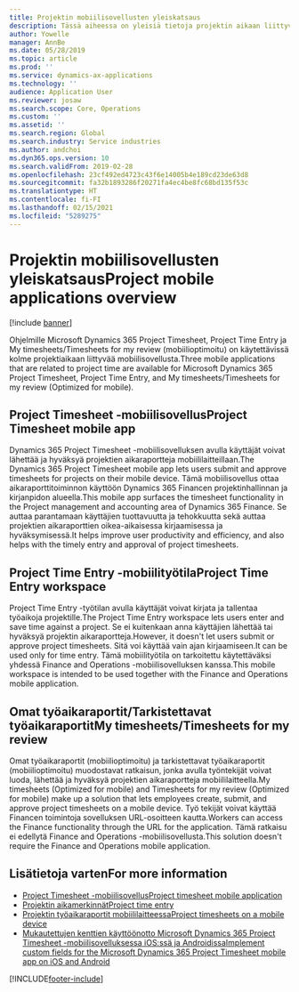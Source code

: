 ```yaml
---
title: Projektin mobiilisovellusten yleiskatsaus
description: Tässä aiheessa on yleisiä tietoja projektin aikaan liittyvistä sovelluksista ohjelmille Microsoft Dynamics 365 Project Timesheet, Project Time Entry, ja My timesheets/Timesheets, jotka ovat käytettävissä mobiililaitteilla.
author: Yowelle
manager: AnnBe
ms.date: 05/28/2019
ms.topic: article
ms.prod: ''
ms.service: dynamics-ax-applications
ms.technology: ''
audience: Application User
ms.reviewer: josaw
ms.search.scope: Core, Operations
ms.custom: ''
ms.assetid: ''
ms.search.region: Global
ms.search.industry: Service industries
ms.author: andchoi
ms.dyn365.ops.version: 10
ms.search.validFrom: 2019-02-28
ms.openlocfilehash: 23cf492ed4723c43f6e14005b4e189cd23de63d8
ms.sourcegitcommit: fa32b1893286f20271fa4ec4be8fc68bd135f53c
ms.translationtype: HT
ms.contentlocale: fi-FI
ms.lasthandoff: 02/15/2021
ms.locfileid: "5289275"
---
```

# <a name="project-mobile-applications-overview"></a><span data-ttu-id="9bfad-103">Projektin mobiilisovellusten yleiskatsaus</span><span class="sxs-lookup"><span data-stu-id="9bfad-103">Project mobile applications overview</span></span>

[!include [banner](../includes/banner.md)]

<span data-ttu-id="9bfad-104">Ohjelmille Microsoft Dynamics 365 Project Timesheet, Project Time Entry ja My timesheets/Timesheets for my review (mobiilioptimoitu) on käytettävissä kolme projektiaikaan liittyvää mobiilisovellusta.</span><span class="sxs-lookup"><span data-stu-id="9bfad-104">Three mobile applications that are related to project time are available for Microsoft Dynamics 365 Project Timesheet, Project Time Entry, and My timesheets/Timesheets for my review (Optimized for mobile).</span></span>

## <a name="project-timesheet-mobile-app"></a><span data-ttu-id="9bfad-105">Project Timesheet -mobiilisovellus</span><span class="sxs-lookup"><span data-stu-id="9bfad-105">Project Timesheet mobile app</span></span>

<span data-ttu-id="9bfad-106">Dynamics 365 Project Timesheet -mobiilisovelluksen avulla käyttäjät voivat lähettää ja hyväksyä projektien aikaraportteja mobiililaitteillaan.</span><span class="sxs-lookup"><span data-stu-id="9bfad-106">The Dynamics 365 Project Timesheet mobile app lets users submit and approve timesheets for projects on their mobile device.</span></span> <span data-ttu-id="9bfad-107">Tämä mobiilisovellus ottaa aikaraporttitoiminnon käyttöön Dynamics 365 Financen projektinhallinnan ja kirjanpidon alueella.</span><span class="sxs-lookup"><span data-stu-id="9bfad-107">This mobile app surfaces the timesheet functionality in the Project management and accounting area of Dynamics 365 Finance.</span></span> <span data-ttu-id="9bfad-108">Se auttaa parantamaan käyttäjien tuottavuutta ja tehokkuutta sekä auttaa projektien aikaraporttien oikea-aikaisessa kirjaamisessa ja hyväksymisessä.</span><span class="sxs-lookup"><span data-stu-id="9bfad-108">It helps improve user productivity and efficiency, and also helps with the timely entry and approval of project timesheets.</span></span>

## <a name="project-time-entry-workspace"></a><span data-ttu-id="9bfad-109">Project Time Entry -mobiilityötila</span><span class="sxs-lookup"><span data-stu-id="9bfad-109">Project Time Entry workspace</span></span>

<span data-ttu-id="9bfad-110">Project Time Entry -työtilan avulla käyttäjät voivat kirjata ja tallentaa työaikoja projektille.</span><span class="sxs-lookup"><span data-stu-id="9bfad-110">The Project Time Entry workspace lets users enter and save time against a project.</span></span> <span data-ttu-id="9bfad-111">Se ei kuitenkaan anna käyttäjien lähettää tai hyväksyä projektin aikaraportteja.</span><span class="sxs-lookup"><span data-stu-id="9bfad-111">However, it doesn't let users submit or approve project timesheets.</span></span> <span data-ttu-id="9bfad-112">Sitä voi käyttää vain ajan kirjaamiseen.</span><span class="sxs-lookup"><span data-stu-id="9bfad-112">It can be used only for time entry.</span></span> <span data-ttu-id="9bfad-113">Tämä mobiilityötila on tarkoitettu käytettäväksi yhdessä Finance and Operations -mobiilisovelluksen kanssa.</span><span class="sxs-lookup"><span data-stu-id="9bfad-113">This mobile workspace is intended to be used together with the Finance and Operations mobile application.</span></span>

## <a name="my-timesheetstimesheets-for-my-review"></a><span data-ttu-id="9bfad-114">Omat työaikaraportit/Tarkistettavat työaikaraportit</span><span class="sxs-lookup"><span data-stu-id="9bfad-114">My timesheets/Timesheets for my review</span></span>

<span data-ttu-id="9bfad-115">Omat työaikaraportit (mobiilioptimoitu) ja tarkistettavat työaikaraportit (mobiilioptimoitu) muodostavat ratkaisun, jonka avulla työntekijät voivat luoda, lähettää ja hyväksyä projektien aikaraportteja mobiililaitteella.</span><span class="sxs-lookup"><span data-stu-id="9bfad-115">My timesheets (Optimized for mobile) and Timesheets for my review (Optimized for mobile) make up a solution that lets employees create, submit, and approve project timesheets on a mobile device.</span></span> <span data-ttu-id="9bfad-116">Työ tekijät voivat käyttää Financen toimintoja sovelluksen URL-osoitteen kautta.</span><span class="sxs-lookup"><span data-stu-id="9bfad-116">Workers can access the Finance functionality through the URL for the application.</span></span> <span data-ttu-id="9bfad-117">Tämä ratkaisu ei edellytä Finance and Operations -mobiilisovellusta.</span><span class="sxs-lookup"><span data-stu-id="9bfad-117">This solution doesn't require the Finance and Operations mobile application.</span></span>

## <a name="for-more-information"></a><span data-ttu-id="9bfad-118">Lisätietoja varten</span><span class="sxs-lookup"><span data-stu-id="9bfad-118">For more information</span></span>

- [<span data-ttu-id="9bfad-119">Project Timesheet -mobiilisovellus</span><span class="sxs-lookup"><span data-stu-id="9bfad-119">Project timesheet mobile application</span></span>](project-timesheet.md)
- [<span data-ttu-id="9bfad-120">Projektin aikamerkinnät</span><span class="sxs-lookup"><span data-stu-id="9bfad-120">Project time entry</span></span>]( project-time-entry-mobile-workspace.md)
- [<span data-ttu-id="9bfad-121">Projektin työaikaraportit mobiililaitteessa</span><span class="sxs-lookup"><span data-stu-id="9bfad-121">Project timesheets on a mobile device</span></span>](Mobile-timesheets.md)
- [<span data-ttu-id="9bfad-122">Mukautettujen kenttien käyttöönotto Microsoft Dynamics 365 Project Timesheet -mobiilisovelluksessa iOS:ssä ja Androidissa</span><span class="sxs-lookup"><span data-stu-id="9bfad-122">Implement custom fields for the Microsoft Dynamics 365 Project Timesheet mobile app on iOS and Android</span></span>](custom-fields-mobile.md)


[!INCLUDE[footer-include](../includes/footer-banner.md)]